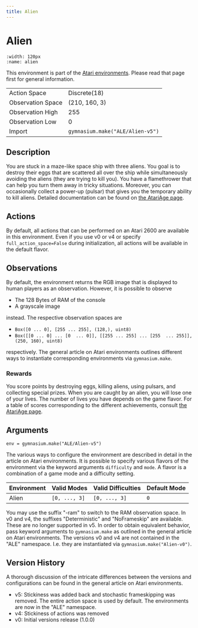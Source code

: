 ```yaml
---
title: Alien
---
```


# Alien

```{figure} ../../_static/videos/atari/alien.gif 
:width: 120px
:name: alien
```

This environment is part of the <a href='..'>Atari environments</a>. Please read that page first for general information.

|                   |                                  |
|-------------------|----------------------------------|
| Action Space      | Discrete(18)                     |
| Observation Space | (210, 160, 3)                    |
| Observation High  | 255                              |
| Observation Low   | 0                                |
| Import            | `gymnasium.make("ALE/Alien-v5")` | 

## Description
You are stuck in a maze-like space ship with three aliens. You goal is to destroy their eggs that are scattered
all over the ship while simultaneously avoiding the aliens (they are trying to kill you). You have a flamethrower that can help you turn 
them away in tricky situations. Moreover, you can occasionally collect a power-up (pulsar) that gives you the temporary ability to kill aliens.
Detailed documentation can be found on [the AtariAge page](https://atariage.com/manual_html_page.php?SoftwareID=815).

## Actions
By default, all actions that can be performed on an Atari 2600 are available in this environment.
Even if you use v0 or v4 or specify `full_action_space=False` during initialization, all actions 
will be available in the default flavor.

## Observations
By default, the environment returns the RGB image that is displayed to human players as an observation. However, it is
possible to observe
- The 128 Bytes of RAM of the console
- A grayscale image

instead. The respective observation spaces are
- `Box([0 ... 0], [255 ... 255], (128,), uint8)`
- `Box([[0 ... 0]
 ...
 [0  ... 0]], [[255 ... 255]
 ...
 [255  ... 255]], (250, 160), uint8)
`

respectively. The general article on Atari environments outlines different ways to instantiate corresponding environments
via `gymnasium.make`.


### Rewards
You score points by destroying eggs, killing aliens, using pulsars, and collecting special prizes. When you are caught
by an alien, you will lose one of your lives. The number of lives you have depends on the game flavor. For a
table of scores corresponding to the different achievements, consult [the AtariAge page](https://atariage.com/manual_html_page.php?SoftwareID=815).
## Arguments

```
env = gymnasium.make("ALE/Alien-v5")
```

The various ways to configure the environment are described in detail in the article on Atari environments.
It is possible to specify various flavors of the environment via the keyword arguments `difficulty` and `mode`. 
A flavor is a combination of a game mode and a difficulty setting.

| Environment | Valid Modes   | Valid Difficulties | Default Mode |
|-------------|---------------|--------------------|--------------|
| Alien       | `[0, ..., 3]` | `[0, ..., 3]`      | `0`          |


You may use the suffix "-ram" to switch to the RAM observation space. In v0 and v4, the suffixes "Deterministic" and "NoFrameskip" 
are available. These are no longer supported in v5. In order to obtain equivalent behavior, pass keyword arguments to `gymnasium.make` as outlined in 
the general article on Atari environments.
The versions v0 and v4 are not contained in the "ALE" namespace. I.e. they are instantiated via `gymnasium.make("Alien-v0")`.

## Version History
A thorough discussion of the intricate differences between the versions and configurations can be found in the
general article on Atari environments. 

* v5: Stickiness was added back and stochastic frameskipping was removed. The entire action space is used by default. The environments are now in the "ALE" namespace.
* v4: Stickiness of actions was removed
* v0: Initial versions release (1.0.0)
